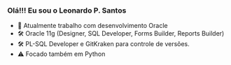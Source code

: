 ### Olá!!! Eu sou o Leonardo P. Santos

- 🔭 Atualmente trabalho com desenvolvimento Oracle
- 🛠️ Oracle 11g (Designer, SQL Developer, Forms Builder, Reports Builder)
- 🛠️ PL-SQL Developer e GitKraken para controle de versões.
- ⚠️ Focado também em Python
